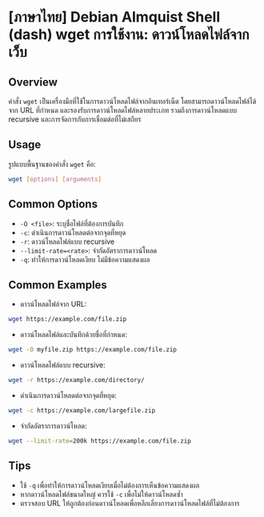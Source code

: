 # [ภาษาไทย] Debian Almquist Shell (dash) wget การใช้งาน: ดาวน์โหลดไฟล์จากเว็บ

## Overview
คำสั่ง `wget` เป็นเครื่องมือที่ใช้ในการดาวน์โหลดไฟล์จากอินเทอร์เน็ต โดยสามารถดาวน์โหลดไฟล์ได้จาก URL ที่กำหนด และรองรับการดาวน์โหลดไฟล์หลายประเภท รวมถึงการดาวน์โหลดแบบ recursive และการจัดการกับการเชื่อมต่อที่ไม่เสถียร

## Usage
รูปแบบพื้นฐานของคำสั่ง `wget` คือ:

```bash
wget [options] [arguments]
```

## Common Options
- `-O <file>`: ระบุชื่อไฟล์ที่ต้องการบันทึก
- `-c`: ดำเนินการดาวน์โหลดต่อจากจุดที่หยุด
- `-r`: ดาวน์โหลดไฟล์แบบ recursive
- `--limit-rate=<rate>`: จำกัดอัตราการดาวน์โหลด
- `-q`: ทำให้การดาวน์โหลดเงียบ ไม่มีข้อความแสดงผล

## Common Examples
- ดาวน์โหลดไฟล์จาก URL:

```bash
wget https://example.com/file.zip
```

- ดาวน์โหลดไฟล์และบันทึกด้วยชื่อที่กำหนด:

```bash
wget -O myfile.zip https://example.com/file.zip
```

- ดาวน์โหลดไฟล์แบบ recursive:

```bash
wget -r https://example.com/directory/
```

- ดำเนินการดาวน์โหลดต่อจากจุดที่หยุด:

```bash
wget -c https://example.com/largefile.zip
```

- จำกัดอัตราการดาวน์โหลด:

```bash
wget --limit-rate=200k https://example.com/file.zip
```

## Tips
- ใช้ `-q` เพื่อทำให้การดาวน์โหลดเงียบเมื่อไม่ต้องการเห็นข้อความแสดงผล
- หากดาวน์โหลดไฟล์ขนาดใหญ่ ควรใช้ `-c` เพื่อไม่ให้ดาวน์โหลดซ้ำ
- ตรวจสอบ URL ให้ถูกต้องก่อนดาวน์โหลดเพื่อหลีกเลี่ยงการดาวน์โหลดไฟล์ที่ไม่ต้องการ